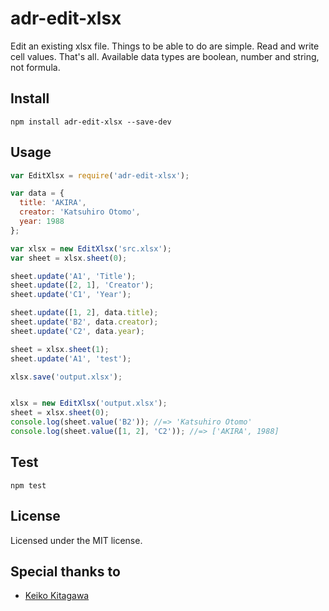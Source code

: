# adr-edit-xlsx

Edit an existing xlsx file. Things to be able to do are simple. Read and write cell values. That's all. Available data types are boolean, number and string, not formula.


## Install

```shell
npm install adr-edit-xlsx --save-dev
```


## Usage

```js
var EditXlsx = require('adr-edit-xlsx');

var data = {
  title: 'AKIRA',
  creator: 'Katsuhiro Otomo',
  year: 1988
};

var xlsx = new EditXlsx('src.xlsx');
var sheet = xlsx.sheet(0);

sheet.update('A1', 'Title');
sheet.update([2, 1], 'Creator');
sheet.update('C1', 'Year');

sheet.update([1, 2], data.title);
sheet.update('B2', data.creator);
sheet.update('C2', data.year);

sheet = xlsx.sheet(1);
sheet.update('A1', 'test');

xlsx.save('output.xlsx');


xlsx = new EditXlsx('output.xlsx');
sheet = xlsx.sheet(0);
console.log(sheet.value('B2')); //=> 'Katsuhiro Otomo'
console.log(sheet.value([1, 2], 'C2')); //=> ['AKIRA', 1988]
```


## Test

```shell
npm test
```


## License

Licensed under the MIT license.


## Special thanks to

* [Keiko Kitagawa](http://official.stardust.co.jp/keiko/)

